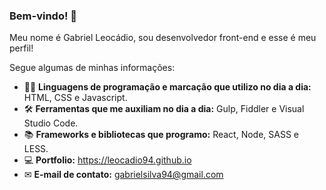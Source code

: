 ### Bem-vindo! 👋

<!--
**Leocadio94/leocadio94** is a ✨ _special_ ✨ repository because its `README.md` (this file) appears on your GitHub profile.

Here are some ideas to get you started:

- 🔭 I’m currently working on ...
- 🌱 I’m currently learning ...
- 👯 I’m looking to collaborate on ...
- 🤔 I’m looking for help with ...
- 💬 Ask me about ...
- 📫 How to reach me: ...
- 😄 Pronouns: ...
- ⚡ Fun fact: ...
-->

Meu nome é Gabriel Leocádio, sou desenvolvedor front-end e esse é meu perfil!

Segue algumas de minhas informações:

- 👨‍💻  **Linguagens de programação e marcação que utilizo no dia a dia:** HTML, CSS e Javascript.
- 🛠 **Ferramentas que me auxiliam no dia a dia:** Gulp, Fiddler e Visual Studio Code.
- 📚 **Frameworks e bibliotecas que programo:** React, Node, SASS e LESS.
- 💻 **Portfolio:** https://leocadio94.github.io
- ✉ **E-mail de contato:** gabrielsilva94@gmail.com
